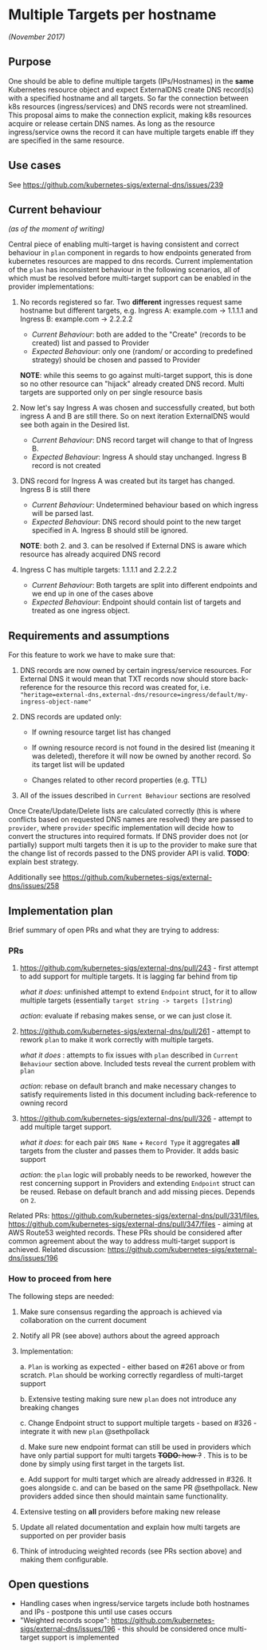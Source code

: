 # Multiple Targets per hostname

*(November 2017)*

## Purpose

One should be able to define multiple targets (IPs/Hostnames) in the **same** Kubernetes resource object and expect
ExternalDNS create DNS record(s) with a specified hostname and all targets. So far the connection between k8s resources (ingress/services) and DNS records
were not streamlined. This proposal aims to make the connection explicit, making k8s resources acquire or release certain DNS names. As long as the resource
ingress/service owns the record it can have multiple targets enable iff they are specified in the same resource.

## Use cases

See https://github.com/kubernetes-sigs/external-dns/issues/239

## Current behaviour

*(as of the moment of writing)*

Central piece of enabling multi-target is having consistent and correct behaviour in `plan` component in regards to how endpoints generated
from kubernetes resources are mapped to dns records. Current implementation of the `plan` has inconsistent behaviour in the following scenarios, all
of which must be resolved before multi-target support can be enabled in the provider implementations:

1. No records registered so far. Two **different** ingresses request same hostname but different targets, e.g. Ingress A: example.com -> 1.1.1.1 and Ingress B: example.com -> 2.2.2.2
    * *Current Behaviour*: both are added to the "Create" (records to be created) list and passed to Provider
    * *Expected Behaviour*: only one (random/ or according to predefined strategy) should be chosen and passed to Provider

    **NOTE**: while this seems to go against multi-target support, this is done so no other resource can "hijack" already created DNS record. Multi targets are supported only
on per single resource basis

2. Now let's say Ingress A was chosen and successfully created, but both ingress A and B are still there. So on next iteration ExternalDNS would see both again in the Desired list.
    * *Current Behaviour*: DNS record target will change to that of Ingress B.
    * *Expected Behaviour*: Ingress A should stay unchanged. Ingress B record is not created

3. DNS record for Ingress A was created but its target has changed. Ingress B is still there
    * *Current Behaviour*: Undetermined behaviour based on which ingress will be parsed last.
    * *Expected Behaviour*: DNS record should point to the new target specified in A. Ingress B should still be ignored.

    **NOTE**: both 2. and 3. can be resolved if External DNS is aware which resource has already acquired DNS record

4. Ingress C has multiple targets: 1.1.1.1 and 2.2.2.2
    * *Current Behaviour*: Both targets are split into different endpoints and we end up in one of the cases above
    * *Expected Behaviour*: Endpoint should contain list of targets and treated as one ingress object.

## Requirements and assumptions

For this feature to work we have to make sure that:

1. DNS records are now owned by certain ingress/service resources. For External DNS it would mean that TXT records now
should store back-reference for the resource this record was created for, i.e. `"heritage=external-dns,external-dns/resource=ingress/default/my-ingress-object-name"`
2. DNS records are updated only:

    * If owning resource target list has changed

    * If owning resource record is not found in the desired list (meaning it was deleted), therefore it will now be owned by another record. So its target list will be updated

    * Changes related to other record properties (e.g. TTL)

4. All of the issues described in `Current Behaviour` sections are resolved

Once Create/Update/Delete lists are calculated correctly (this is where conflicts based on requested DNS names are resolved) they are passed to `provider`, where
`provider` specific implementation will decide how to convert the structures into required formats. If DNS provider does not (or partially) support multi targets
then it is up to the provider to make sure that the change list of records passed to the DNS provider API is valid. **TODO**: explain best strategy.

Additionally see https://github.com/kubernetes-sigs/external-dns/issues/258

## Implementation plan

Brief summary of open PRs and what they are trying to address:

### PRs

1. https://github.com/kubernetes-sigs/external-dns/pull/243 - first attempt to add support for multiple targets. It is lagging far behind from tip

    *what it does*: unfinished attempt to extend `Endpoint` struct, for it to allow multiple targets (essentially `target string -> targets []string`)

    *action*: evaluate if rebasing makes sense, or we can just close it.

2. https://github.com/kubernetes-sigs/external-dns/pull/261 - attempt to rework `plan` to make it work correctly with multiple targets.

    *what it does* : attempts to fix issues with `plan` described in `Current Behaviour` section above. Included tests reveal the current problem with `plan`

    *action*: rebase on default branch and make necessary changes to satisfy requirements listed in this document including back-reference to owning record

3. https://github.com/kubernetes-sigs/external-dns/pull/326 - attempt to add multiple target support.

    *what it does*: for each pair `DNS Name` + `Record Type` it aggregates **all** targets from the cluster and passes them to Provider. It adds basic support

    *action*: the `plan` logic will probably needs to be reworked, however the rest concerning support in Providers and extending `Endpoint` struct can be reused.
    Rebase on default branch and add missing pieces. Depends on `2`.

 Related PRs: https://github.com/kubernetes-sigs/external-dns/pull/331/files,  https://github.com/kubernetes-sigs/external-dns/pull/347/files - aiming at AWS Route53 weighted records.
These PRs should be considered after common agreement about the way to address multi-target support is achieved. Related discussion:  https://github.com/kubernetes-sigs/external-dns/issues/196

### How to proceed from here

The following steps are needed:

1. Make sure consensus regarding the approach is achieved via collaboration on the current document
2. Notify all PR (see above) authors about the agreed approach
3. Implementation:

    a. `Plan` is working as expected - either based on #261 above or from scratch. `Plan` should be working correctly regardless of multi-target support

    b. Extensive testing making sure new `plan` does not introduce any breaking changes

    c. Change Endpoint struct to support multiple targets - based on #326 - integrate it with new `plan` @sethpollack

    d. Make sure new endpoint format can still be used in providers which have only partial support for multi targets ~~**TODO**: how ?~~ . This is to be done by simply using first target in the targets list.

    e. Add support for multi target which are already addressed in #326. It goes alongside c. and can be based on the same PR @sethpollack. New providers
    added since then should maintain same functionality.

5. Extensive testing on **all** providers before making new release
6. Update all related documentation and explain how multi targets are supported on per provider basis
7. Think of introducing weighted records (see PRs section above) and making them configurable.

## Open questions

* Handling cases when ingress/service targets include both hostnames and IPs - postpone this until use cases occurs
* "Weighted records scope": https://github.com/kubernetes-sigs/external-dns/issues/196 - this should be considered once multi-target support is implemented
